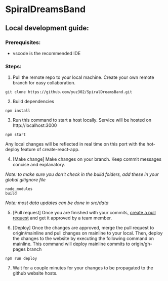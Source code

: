 # SpiralDreamsBand

## Local development guide:

### Prerequisites:
- vscode is the recommended IDE

### Steps:

1) Pull the remote repo to your local machine. Create your own remote branch for easy collaboration.
```
git clone https://github.com/yuz302/SpiralDreamsBand.git
```

2) Build dependencies
```
npm install
```

3) Run this command to start a host locally. Service will be hosted on http://localhost:3000
```
npm start
```
Any local changes will be reflected in real time on this port with the hot-deploy feature of create-react-app.

4) [Make change] Make changes on your branch. Keep commit messages concise and explanatory.

 _Note: to make sure you don't check in the build folders, add these in your global gitignore file_
```
node_modules
build
```

 _Note: most data updates can be done in src/data_

5) [Pull request] Once you are finished with your commits, [create a pull request](https://homes.cs.washington.edu/~mernst/advice/github-pull-request.html) and get it approved by a team member.

5) [Deploy] Once the changes are approved, merge the pull request to origin/mainline and pull changes on mainline to your local. Then, deploy the changes to the website by executing the following command on mainline. This command will deploy mainline commits to origin/gh-pages branch
```
npm run deploy
```

7) Wait for a couple minutes for your changes to be propagated to the github website hosts.